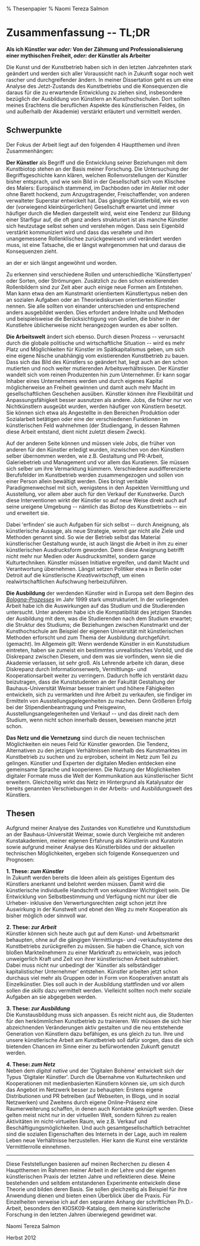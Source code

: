 % Thesenpapier
% Naomi Tereza Salmon

# Zusammenfassung -- TL;DR

**Als ich Künstler war *oder:* Von der Zähmung und Professionalisierung einer mythischen Freiheit, *oder:* der Künstler als Arbeiter**  

Die Kunst und der Kunstbetrieb haben sich in den letzten Jahrzehnten stark geändert und werden sich aller Voraussicht nach in Zukunft sogar noch weit rascher 
und durchgreifender ändern. In meiner Dissertation geht es um eine Analyse des Jetzt-Zustands des Kunstbetriebs und die Konsequenzen die daraus für die zu erwartende 
Entwicklung zu ziehen sind, insbesondere bezüglich der Ausbildung von Künstlern an Kunsthochschulen. Dort sollten meines Erachtens die beruflichen Aspekte des 
künstlerischen Feldes, (in und außerhalb der Akademie) verstärkt erläutert und vermittelt werden. 

## Schwerpunkte

Der Fokus der Arbeit liegt auf den folgenden 4 Hauptthemen und ihren Zusammenhängen:    

**Der Künstler** als Begriff und die Entwicklung seiner Beziehungen mit dem Kunstbiotop stehen an der Basis meiner Forschung. Die Untersuchung der Begriffsgeschichte kann klären, 
welchen Rollenvorstellungen der Künstler bisher entsprach, und wie sein Bild in der Gesellschaft sich vom Klischee des Malers: Europäisch stammend, im Dachboden oder im Atelier 
mit oder ohne Barett hockend, zum Anzugstragender, Freischaffender, von anderen verwalteter Superstar entwickelt hat. Das gängige Künstlerbild, wie es von der (vorwiegend kleinbürgerlichen) 
Gesellschaft erwartet und immer häufiger durch die Medien dargestellt wird, weist eine Tendenz zur Bildung einer Starfigur auf, die oft ganz anders strukturiert ist als manche Künstler 
sich heutzutage selbst sehen und verstehen mögen. Dass sein Eigenbild verstärkt kommuniziert wird und dass das veraltete und ihm unangemessene Rollenklischee zurückgewiesen und verändert 
werden muss, ist eine Tatsache, die er längst wahrgenommen hat und daraus die Konsequenzen zieht.

an der er sich längst angewöhnt und  worden. 

Zu erkennen sind verschiedene Rollen und unterschiedliche 'Künstlertypen' oder Sorten, oder Strömungen. Zusätzlich zu den schon existierenden Rollenbildern sind zur Zeit aber 
auch einige neue Formen am Entstehen. Man kann etwa den am Kunstmarkt orientiertem Künstlertypus neben den an sozialen Aufgaben oder an Theoriediskursen orientierten Künstler 
nennen. Sie alle sollten von einander unterschieden und entsprechend anders ausgebildet werden. Dies erfordert andere Inhalte und Methoden und beispielsweise die Berücksichtigung 
von Quellen, die bisher in der Kunstlehre üblicherweise nicht herangezogen wurden es aber sollten.   


**Die Arbeitswelt** ändert sich ebenso. Durch diesen Prozess -- verursacht durch die globale politische und wirtschaftliche Situation -- wird es mehr Platz und Möglichkeiten für 
Künstler im Spätkapitalismus geben, um sich eine eigene Nische unabhängig vom existierenden Kunstbetrieb zu bauen. Dass sich das Bild des Künstlers so geändert hat, liegt auch an 
den schon mutierten und noch weiter mutierenden Arbeitsverhältnissen. Der Künstler wandelt sich vom reinen Produzenten hin zum Unternehmer. Er kann sogar Inhaber eines Unternehmens 
werden und durch eigenes Kapital möglicherweise an Freiheit gewinnen und damit auch mehr Macht im gesellschaftlichen Geschehen ausüben. Künstler können ihre Flexibilität und 
Anpassungsfähigkeit besser ausnutzen als andere. Jobs, die früher nur von Nichtkünstlern ausgeübt wurden, werden häufiger von Künstlern besetzt. Sie können sich etwa als Angestellte 
in den Bereichen Produktion oder Sozialarbeit betätigen oder eine der verschiedenen Funktionen im künstlerischen Feld wahrnehmen (der Studiengang, in dessen Rahmen diese Arbeit entstand, 
dient nicht zuletzt diesem Zweck).  

Auf der anderen Seite können und müssen viele Jobs, die früher von anderen für den Künstler erledigt wurden, inzwischen von den Künstlern selber übernommen werden, wie z.B. Gestaltung 
und PR-Arbeit, Galeriebetrieb und Management und vor allem das Kuratieren. Sie müssen sich selber um ihre Vermarktung kümmern.
Verschiedene ausdifferenzierte Berufsfelder im Kunstbetrieb 
werden zusammengezogen und sollen von einer Person allein bewältigt werden. Dies bringt veritable Paradigmenwechsel mit sich, wenigstens in den Aspekten Vermittlung und Ausstellung, vor 
allem aber auch für den Verkauf der Kunstwerke. Durch diese Interventionen wirkt der Künstler so auf neue Weise direkt auch auf seine ureigene Umgebung -- nämlich das Biotop des 
Kunstbetriebs -- ein und erweitert sie.

Dabei 'erfinden' sie auch Aufgaben für sich selbst  -- durch Aneignung, als künstlerische Aussage, als neue Strategie, womit gar nicht alle Ziele und Methoden genannt sind. So wie der 
Betrieb selbst das Material künstlerischer Gestaltung wurde, ist auch längst die Arbeit in ihm zu einer künstlerischen Ausdrucksform geworden. Denn diese Aneignung betrifft nicht mehr 
nur Medien oder Ausdrucksmittel, sondern ganze Kulturtechniken. Künstler müssen Initiative ergreifen, und damit Macht und Verantwortung übernehmen. Längst setzen Politiker etwa in Berlin 
oder Detroit auf die künstlerische *Kreativwirtschaft*, um einen realwirtschaftlichen Aufschwung herbeizuführen.  
  

**Die Ausbildung** der werdenden Künstler wird in Europa seit dem Beginn des [*Bologna-Prozesses*](www.ond.vlaanderen.be/hogeronderwijs/bologna/documents/MDC/BOLOGNA_DECLARATION1.pdf) im Jahr 1999 stark umstrukturiert. In der vorliegenden Arbeit habe ich 
die Auswirkungen auf das Studium und die Studierenden untersucht. Unter anderem habe ich die Kompatibilität des jetzigen Standes der Ausbildung mit dem, was die Studierenden nach 
dem Studium erwartet; die Struktur des Studiums; die Beziehungen zwischen Kunstmarkt und der Kunsthochschule am Beispiel der eigenen Universität mit künstlerischen Methoden 
erforscht und zum Thema der Ausbildung durchgeführt. (gemacht). Im Allgemein gilt: Wenn werdende Künstler in ein Kunststudium eintreten, haben sie zumeist ein bestimmtes unrealistisches 
Vorbild, und die Diskrepanz zwischen Diesem, und dem was sie vorfinden, wenn sie die Akademie verlassen, ist sehr groß. Als Lehrende arbeite ich daran, diese Diskrepanz durch Informationserwerb,
Vermittlungs- und Kooperationsarbeit weiter zu verringern. Dadurch hoffe ich verstärkt dazu beizutragen, dass die Kunststudenten an der Fakultät Gestaltung der Bauhaus-Universität Weimar besser 
trainiert und höhere Fähigkeiten entwickeln, sich zu vermarkten und ihre Arbeit zu verkaufen, sie findiger im Ermitteln von Ausstellungsgelegenheiten zu machen. Denn Größeren Erfolg bei der 
Stipendienbeantragung und Preisgewinn, Ausstellungsangelegenheiten und Verkauf -- und das direkt nach dem Studium, wenn nicht schon innerhalb dessen, beweisen manche jetzt schon.


**Das Netz und die Vernetzung** sind durch die neuen technischen Möglichkeiten ein neues Feld für Künstler geworden. Die Tendenz, Alternativen zu den jetzigen Verhältnissen innerhalb 
des Kunstmarktes im Kunstbetrieb zu suchen und zu erproben, scheint im Netz zum Teil zu gelingen. Künstler und Experten der digitalen Medien entdecken eine gemeinsame Sprache und kooperieren. 
Die Nutzung der Möglichkeiten digitaler Formate muss die Welt der Kommunikation aus künstlerischer Sicht erweitern. Gleichzeitig wirkt das Netz im Hintergrund als Katalysator der bereits 
genannten Verschiebungen in der Arbeits- und Ausbildungswelt des Künstlers. 



## Thesen

Aufgrund meiner Analyse des Zustandes von Kunstlehre und Kunststudium an der Bauhaus-Universität Weimar, sowie durch Vergleiche mit anderen Kunstakademien, meiner eigenen Erfahrung 
als Künstlerin und Kuratorin sowie aufgrund meiner Analyse des Künstlerbildes und der aktuellen technischen Möglichkeiten, ergeben sich folgende Konsequenzen und Prognosen: 

**1. These: *zum Künstler*** \
In Zukunft werden bereits die Ideen allein als geistiges Eigentum des Künstlers anerkannt und belohnt werden müssen. Damit wird die künstlerische individuelle Handschrift 
von sekundärer Wichtigkeit sein. Die Entwicklung von Selbstbestimmung und Verfügung nicht nur über die Urheber- inklusive den Verwertungsrechten zeigt 
schon jetzt ihre Auswirkung in der Kunstwelt und ebnet den Weg zu mehr Kooperation als bisher möglich oder sinnvoll war.  


**2. These: *zur Arbeit*** \
Künstler können sich heute auch gut auf dem Kunst- und Arbeitsmarkt behaupten, ohne auf die gängigen Vermittlungs- und -verkaufssysteme des Kunstbetriebs 
zurückgreifen zu müssen. Sie haben die Chance, sich von bloßen Markteilnehmern zu einer Marktkraft zu entwickeln, was jedoch unweigerlich Kraft und Zeit von ihrer künstlerischen Arbeit subtrahiert. 
Dabei muss nicht nur unbedingt der 'Künstler als selbständiger 
kapitalistischer Unternehmer' entstehen. Künstler arbeiten jetzt schon durchaus viel mehr als Gruppen oder in Form von Kooperativen anstatt als Einzelkünstler. Dies soll auch in der Ausbildung stattfinden und vor allem sollen die *skills* 
dazu vermittelt werden. Vielleicht sollten noch mehr soziale Aufgaben an sie abgegeben werden. 


**3. These: *zur Ausbildung*** \
Die Kunstausbildung muss sich anpassen. Es reicht nicht aus, die Studenten für den herkömmlichen Kunstbetrieb zu trainieren. Wir müssen die sich hier abzeichnenden Veränderungen aktiv 
gestalten und die neu entstehende Generation von Künstlern dazu befähigen, es uns gleich zu tun. Ihre und unsere künstlerische Arbeit am Kunstbetrieb soll dafür sorgen, dass die sich 
bietenden Chancen im Sinne einer zu befürwortenden Zukunft genutzt werden.

 
**4. These: *zum Netz*** \
Neben dem *digital native* und der 'Digitalen Bohème' entwickelt sich der Typus 'Digitaler Künstler'. Durch die Übernahme von Kulturtechniken und Kooperationen mit medienbasierten 
Künstlern können sie, um sich durch das Angebot im Netzwerk besser zu behaupten: Erstens eigene Distributionen und PR betreiben (auf Webseiten, in Blogs, und in sozial Netzwerken) 
und Zweitens durch eigene Online-Präsenz eine Raumerweiterung schaffen, in denen auch Kontakte geknüpft werden. Diese gelten meist nicht nur in der virtuellen Welt, sondern führen 
zu realen Aktivitäten im nicht-virtuellen Raum, wie z.B. Verkauf und Beschäftigungsmöglichkeiten. Und auch gesamtgesellschaftlich betrachtet sind die sozialen Eigenschaften des 
Internets in der Lage, auch im realem Leben neue Verhältnisse herzustellen. Hier kann die Kunst eine verstärkte Vermittlerrolle einnehmen.

---

Diese Feststellungen basieren auf meinen Recherchen zu diesen 4 Hauptthemen im Rahmen meiner Arbeit in der Lehre und der eigenen künstlerischen Praxis der letzten Jahre und reflektieren diese. 
Meine bestehenden und seitdem entstandenen Experimente entwickeln diese Theorie und bilden deren Basis. Sie sollen gleichzeitig als Beispiel für ihre Anwendung dienen und bieten 
einen Überblick über die Praxis. Für Einzelheiten verweise ich auf den separaten Anhang der schriftlichen Ph.D.-Arbeit, besonders den KIOSK09-Katalog, dem meine 
künstlerische Forschung in den letzten Jahren überwiegend gewidmet war. 


Naomi Tereza Salmon

Herbst 2012
